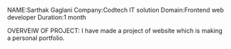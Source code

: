 NAME:Sarthak Gaglani
Company:Codtech IT solution
Domain:Frontend web developer
Duration:1 month

OVERVEIW OF PROJECT:
I have made a project of website which is making a personal portfolio.
